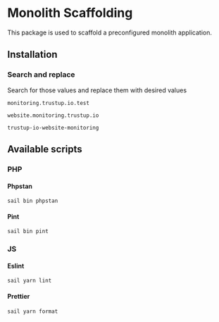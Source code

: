 # Monolith Scaffolding

This package is used to scaffold a preconfigured monolith application.

## Installation

### Search and replace

Search for those values and replace them with desired values

```shell
monitoring.trustup.io.test
```

```shell
website.monitoring.trustup.io
```

```shell
trustup-io-website-monitoring
```

## Available scripts

### PHP

#### Phpstan

```shell
sail bin phpstan
```

#### Pint

```shell
sail bin pint
```

### JS

#### Eslint

```shell
sail yarn lint
```

#### Prettier

```shell
sail yarn format
```
